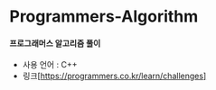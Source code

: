 # Programmers-Algorithm 

#### 프로그래머스 알고리즘 풀이
- 사용 언어 : C++
- 링크[https://programmers.co.kr/learn/challenges]
